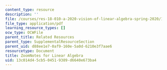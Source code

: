 ```yaml
---
content_type: resource
description: ''
file: /courses/res-18-010-a-2020-vision-of-linear-algebra-spring-2020/13c014d45cb504519389d6640e673ba4_ZoomNotes_18-010.pdf
file_type: application/pdf
learning_resource_types: []
ocw_type: OCWFile
parent_title: Related Resources
parent_type: SupplementalResourceSection
parent_uid: d88ee1e7-0af9-160e-5a0d-6210e3f7aae6
resourcetype: Document
title: ZoomNotes for Linear Algebra
uid: 13c014d4-5cb5-0451-9389-d6640e673ba4
---
```

